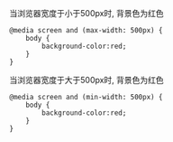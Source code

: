 当浏览器宽度于小于500px时, 背景色为红色
```
@media screen and (max-width: 500px) {    
    body {        
        background-color:red;    
    }  
}
```
当浏览器宽度于大于500px时, 背景色为红色
```
@media screen and (min-width: 500px) {    
    body {        
        background-color:red;    
    }  
}
```